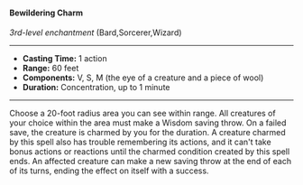 #### Bewildering Charm
*3rd-level enchantment* (Bard,Sorcerer,Wizard)
___
- **Casting Time:** 1 action
- **Range:** 60 feet
- **Components:** V, S, M (the eye of a creature and a piece of wool)
- **Duration:** Concentration, up to 1 minute
---
Choose a 20-foot radius area you can see within
range. All creatures of your choice within the area
must make a Wisdom saving throw. On a failed
save, the creature is charmed by you for the
duration. A creature charmed by this spell also has
trouble remembering its actions, and it can't take
bonus actions or reactions until the charmed
condition created by this spell ends.
An affected creature can make a new saving
throw at the end of each of its turns, ending the
effect on itself with a success.
